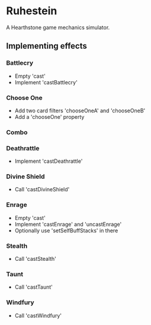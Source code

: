 # Ruhestein

A Hearthstone game mechanics simulator.



## Implementing effects

### Battlecry

- Empty 'cast'
- Implement 'castBattlecry'


### Choose One

- Add two card filters 'chooseOneA' and 'chooseOneB'
- Add a 'chooseOne' property


### Combo


### Deathrattle

- Implement 'castDeathrattle'


### Divine Shield

- Call 'castDivineShield'


### Enrage

- Empty 'cast'
- Implement 'castEnrage' and 'uncastEnrage'
- Optionally use 'setSelfBuffStacks' in there 


### Stealth

- Call 'castStealth'


### Taunt

- Call 'castTaunt'


### Windfury

- Call 'castWindfury'

